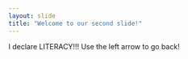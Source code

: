 ```yaml
---
layout: slide
title: "Welcome to our second slide!"
---
```

I declare LITERACY!!!
Use the left arrow to go back!
